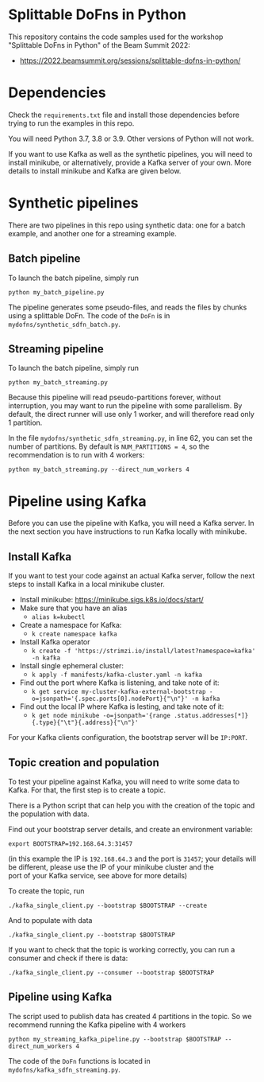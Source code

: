 
# Splittable DoFns in Python

This repository contains the code samples used for the workshop "Splittable 
DoFns in Python" of the Beam Summit 2022:
* https://2022.beamsummit.org/sessions/splittable-dofns-in-python/

# Dependencies

Check the `requirements.txt` file and install those dependencies before 
trying to run the examples in this repo.

You will need Python 3.7, 3.8 or 3.9. Other versions of Python will not work.

If you want to use Kafka as well as the synthetic pipelines, you will need 
to install minikube, or alternatively, provide a Kafka server of your own. 
More details to install minikube and Kafka are given below.

# Synthetic pipelines

There are two pipelines in this repo using synthetic data: one for a batch 
example, and another one for a streaming example.

## Batch pipeline

To launch the batch pipeline, simply run 

`python my_batch_pipeline.py`

The pipeline generates some pseudo-files, and reads the files by chunks 
using a splittable DoFn. The code of the `DoFn` is in 
`mydofns/synthetic_sdfn_batch.py`.

## Streaming pipeline


To launch the batch pipeline, simply run 

`python my_batch_streaming.py`

Because this pipeline will read pseudo-partitions forever, without 
interruption, you may want to run the pipeline with some parallelism. By 
default, the direct runner will use only 1 worker, and will therefore read 
only 1 partition.

In the file `mydofns/synthetic_sdfn_streaming.py`, in line 62, you can set 
the number of partitions. By default is `NUM_PARTITIONS = 4`, so the 
recommendation is to run with 4 workers:

`python my_batch_streaming.py --direct_num_workers 4`

# Pipeline using Kafka

Before you can use the pipeline with Kafka, you will need a Kafka server. In 
the next section you have instructions to run Kafka locally with minikube.

## Install Kafka

If you want to test your code against an actual Kafka server, follow the 
next steps to install Kafka in a local minikube cluster.


* Install minikube: https://minikube.sigs.k8s.io/docs/start/
* Make sure that you have an alias 
  - `alias k=kubectl`
* Create a namespace for Kafka: 
  - `k create namespace kafka`
* Install Kafka operator
  - `k create -f 'https://strimzi.io/install/latest?namespace=kafka' -n kafka`
* Install single ephemeral cluster:
  - `k apply -f manifests/kafka-cluster.yaml -n kafka`
* Find out the port where Kafka is listening, and take note of it:
  - `k get service my-cluster-kafka-external-bootstrap -o=jsonpath='{.spec.ports[0].nodePort}{"\n"}' -n kafka`
* Find out the local IP where Kafka is lesting, and take note of it:
  - `k get node minikube -o=jsonpath='{range .status.addresses[*]}{.type}{"\t"}{.address}{"\n"}'`

For your Kafka clients configuration, the bootstrap server will be `IP:PORT`.

## Topic creation and population

To test your pipeline against Kafka, you will need to write some data to 
Kafka. For that, the first step is to create a topic.

There is a Python script that can help you with the creation of the topic 
and the population with data.

Find out your bootstrap server details, and create an environment variable:

`export BOOTSTRAP=192.168.64.3:31457`

(in this example the IP is `192.168.64.3` and the port is `31457`; your details 
will be  different, please  use the IP of your minikube cluster and the  
port of your Kafka service, see above for more details)

To create the topic, run

`./kafka_single_client.py --bootstrap $BOOTSTRAP --create`

And to populate with data

`./kafka_single_client.py --bootstrap $BOOTSTRAP`

If you want to check that the topic is working correctly, you can run a 
consumer and check if there is data:

`./kafka_single_client.py --consumer --bootstrap $BOOTSTRAP`

## Pipeline using Kafka

The script used to publish data has created 4 partitions in the topic. So we 
recommend running the Kafka pipeline with 4 workers

`python my_streaming_kafka_pipeline.py --bootstrap $BOOTSTRAP --direct_num_workers 4`

The code of the `DoFn` functions is located in 
`mydofns/kafka_sdfn_streaming.py`.